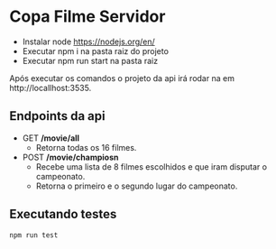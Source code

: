 # Copa Filme Servidor

* Instalar node https://nodejs.org/en/
* Executar npm i na pasta raiz do projeto
* Executar npm run start na pasta raiz

Após executar os comandos o projeto da api irá rodar na em http://locallhost:3535.

## Endpoints da api
* GET **/movie/all** 
  - Retorna todas os 16 filmes.
* POST **/movie/champiosn** 
  - Recebe uma lista de 8 filmes escolhidos e que iram disputar o campeonato.
  - Retorna o primeiro e o segundo lugar do campeonato.
  
## Executando testes
```
npm run test
```
